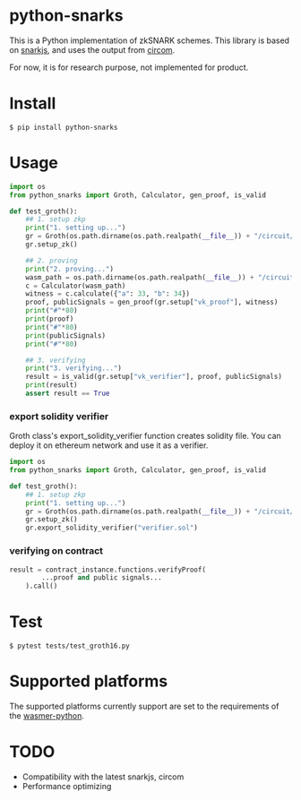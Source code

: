 # python-snarks

This is a Python implementation of zkSNARK schemes. This library is based on [snarkjs](https://github.com/iden3/snarkjs), and uses the output from [circom](https://github.com/iden3/circom).

For now, it is for research purpose, not implemented for product.

# Install
```
$ pip install python-snarks
```

# Usage

```python
import os
from python_snarks import Groth, Calculator, gen_proof, is_valid

def test_groth():
    ## 1. setup zkp
    print("1. setting up...")
    gr = Groth(os.path.dirname(os.path.realpath(__file__)) + "/circuit/circuit.r1cs")
    gr.setup_zk()

    ## 2. proving
    print("2. proving...")
    wasm_path = os.path.dirname(os.path.realpath(__file__)) + "/circuit/circuit.wasm"
    c = Calculator(wasm_path)
    witness = c.calculate({"a": 33, "b": 34})
    proof, publicSignals = gen_proof(gr.setup["vk_proof"], witness)
    print("#"*80)
    print(proof)
    print("#"*80)
    print(publicSignals)
    print("#"*80)

    ## 3. verifying
    print("3. verifying...")
    result = is_valid(gr.setup["vk_verifier"], proof, publicSignals)
    print(result)
    assert result == True
```

### export solidity verifier

Groth class's export_solidity_verifier function creates solidity file. You can deploy it on ethereum network and use it as a verifier.

```python
import os
from python_snarks import Groth, Calculator, gen_proof, is_valid

def test_groth():
    ## 1. setup zkp
    print("1. setting up...")
    gr = Groth(os.path.dirname(os.path.realpath(__file__)) + "/circuit/circuit.r1cs")
    gr.setup_zk()
    gr.export_solidity_verifier("verifier.sol")
```

### verifying on contract

```python
result = contract_instance.functions.verifyProof(
        ...proof and public signals...
    ).call()
```

# Test

```
$ pytest tests/test_groth16.py
```

# Supported platforms

The supported platforms currently support are set to the requirements of the [wasmer-python](https://github.com/wasmerio/wasmer-python).

# TODO

* Compatibility with the latest snarkjs, circom
* Performance optimizing
